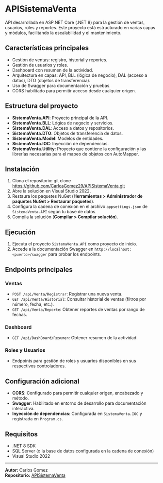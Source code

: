 # APISistemaVenta

API desarrollada en ASP.NET Core (.NET 8) para la gestión de ventas, usuarios, roles y reportes. Este proyecto está estructurado en varias capas y módulos, facilitando la escalabilidad y el mantenimiento.

## Características principales

- Gestión de ventas: registro, historial y reportes.
- Gestión de usuarios y roles.
- Dashboard con resumen de la actividad.
- Arquitectura en capas: API, BLL (lógica de negocio), DAL (acceso a datos), DTO (objetos de transferencia).
- Uso de Swagger para documentación y pruebas.
- CORS habilitado para permitir acceso desde cualquier origen.

## Estructura del proyecto

- **SistemaVenta.API**: Proyecto principal de la API.
- **SistemaVenta.BLL**: Lógica de negocio y servicios.
- **SistemaVenta.DAL**: Acceso a datos y repositorios.
- **SistemaVenta.DTO**: Objetos de transferencia de datos.
- **SistemaVenta.Model**: Modelos de entidades.
- **SistemaVenta.IOC**: Inyección de dependencias.
- **SistemaVenta.Utility**: Proyecto que contiene la configuración y las librerías necesarias para el mapeo de objetos con AutoMapper.

## Instalación

1. Clona el repositorio:
  git clone https://github.com/CarlosGomez29/APISistemaVenta.git
2. Abre la solución en Visual Studio 2022.
3. Restaura los paquetes NuGet (__Herramientas > Administrador de paquetes NuGet > Restaurar paquetes__).
4. Configura la cadena de conexión en el archivo `appsettings.json` de `SistemaVenta.API` según tu base de datos.
5. Compila la solución (__Compilar > Compilar solución__).

## Ejecución

1. Ejecuta el proyecto `SistemaVenta.API` como proyecto de inicio.
2. Accede a la documentación Swagger en `http://localhost:<puerto>/swagger` para probar los endpoints.

## Endpoints principales

### Ventas

- `POST /api/Venta/Registrar`: Registrar una nueva venta.
- `GET /api/Venta/Historial`: Consultar historial de ventas (filtros por número, fecha, etc.).
- `GET /api/Venta/Reporte`: Obtener reportes de ventas por rango de fechas.

### Dashboard

- `GET /api/DashBoard/Resumen`: Obtener resumen de la actividad.

### Roles y Usuarios

- Endpoints para gestión de roles y usuarios disponibles en sus respectivos controladores.

## Configuración adicional

- **CORS**: Configurado para permitir cualquier origen, encabezado y método.
- **Swagger**: Habilitado en entorno de desarrollo para documentación interactiva.
- **Inyección de dependencias**: Configurada en `SistemaVenta.IOC` y registrada en `Program.cs`.

## Requisitos

- .NET 8 SDK
- SQL Server (o la base de datos configurada en la cadena de conexión)
- Visual Studio 2022

---

**Autor:** Carlos Gomez  
**Repositorio:** [APISistemaVenta](https://github.com/CarlosGomez29/APISistemaVenta)
